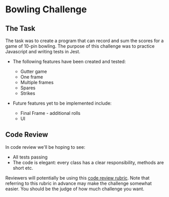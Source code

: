 
Bowling Challenge
=================

## The Task

The task was to create a program that can record and sum the scores for a game of 10-pin bowling. 
The purpose of this challenge was to practice Javascript and writing tests in Jest.

* The following features have been created and tested:

    * Gutter game
    * One frame
    * Multiple frames
    * Spares
    * Strikes

* Future features yet to be implemented include:

    * Final Frame - additional rolls
    * UI

## Code Review

In code review we'll be hoping to see:

* All tests passing
* The code is elegant: every class has a clear responsibility, methods are short etc.

Reviewers will potentially be using this [code review rubric](docs/review.md).  Note that referring to this rubric in advance may make the challenge somewhat easier.  You should be the judge of how much challenge you want.
